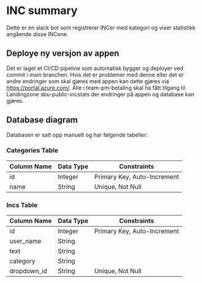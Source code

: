  # INC summary
Dette er en slack bot som registrerer INCer med kategori og viser statistikk angående disse INCene.

## Deploye ny versjon av appen
Det er laget et CI/CD pipeline som automatisk bygger og deployer ved commit i main branchen. 
Hvis det er problemer med denne eller det er andre endringer som skal gjøres med appen kan dette gjøres via https://portal.azure.com/. 
Alle i team-pm-betaling skal ha fått tilgang til Landingzone sbu-public-incstats der endringer på appen og database kan gjøres.

## Database diagram 
Databasen er satt opp manuelt og har følgende tabeller: 

### Categories Table

| Column Name | Data Type   | Constraints          |
|-------------|-------------|-----------------------|
| id          | Integer     | Primary Key, Auto-Increment |
| name        | String      | Unique, Not Null      |

### Incs Table

| Column Name  | Data Type   | Constraints          |
|--------------|-------------|-----------------------|
| id           | Integer     | Primary Key, Auto-Increment |
| user_name    | String      |                       |
| text         | String      |                       |
| category     | String      |                       |
| dropdown_id  | String      | Unique, Not Null      |
